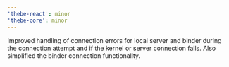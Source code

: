 ```yaml
---
'thebe-react': minor
'thebe-core': minor
---
```


Improved handling of connection errors for local server and binder during the connection attempt and if the kernel or server connection fails. Also simplified the binder connection functionality.
